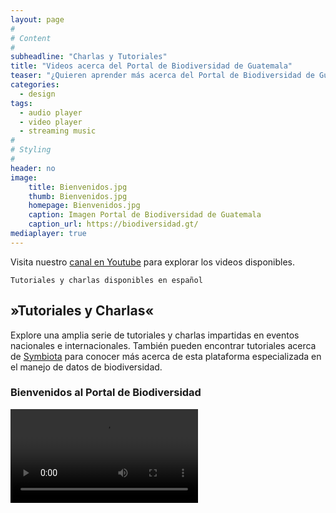 ```yaml
---
layout: page
#
# Content
#
subheadline: "Charlas y Tutoriales"
title: "Videos acerca del Portal de Biodiversidad de Guatemala"
teaser: "¿Quieren aprender más acerca del Portal de Biodiversidad de Guatemala? Pueden explorar nuestra serie de videos de charlas informativas y tutoriales acerca del Portal de Biodiversidad y las herramientas disponibles para el manejo y digitalización de colecciones nacionales. "
categories:
  - design
tags:
  - audio player
  - video player
  - streaming music
#
# Styling
#
header: no
image:
    title: Bienvenidos.jpg
    thumb: Bienvenidos.jpg
    homepage: Bienvenidos.jpg
    caption: Imagen Portal de Biodiversidad de Guatemala
    caption_url: https://biodiversidad.gt/
mediaplayer: true
---
```

Visita nuestro [canal en Youtube](https://youtube.com/@guatemalaportal) para explorar los videos disponibles.

~~~
Tutoriales y charlas disponibles en español
~~~

## »Tutoriales y Charlas«

Explore una amplia serie de tutoriales y charlas impartidas en eventos nacionales e internacionales. También pueden encontrar tutoriales acerca de [Symbiota](https://symbiota.org/es) para conocer más acerca de esta plataforma especializada en el manejo de datos de biodiversidad. 


### Bienvenidos al Portal de Biodiversidad

<video src="https://youtu.be/L40dI-uqNt0" type="video">


